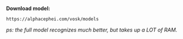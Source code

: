 **Download model:**

    https://alphacephei.com/vosk/models

_ps: the full model recognizes much better, but takes up a LOT of RAM._